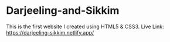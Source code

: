 # Darjeeling-and-Sikkim
This is the first website I created using HTML5 &amp; CSS3.
Live Link: https://darjeeling-sikkim.netlify.app/
